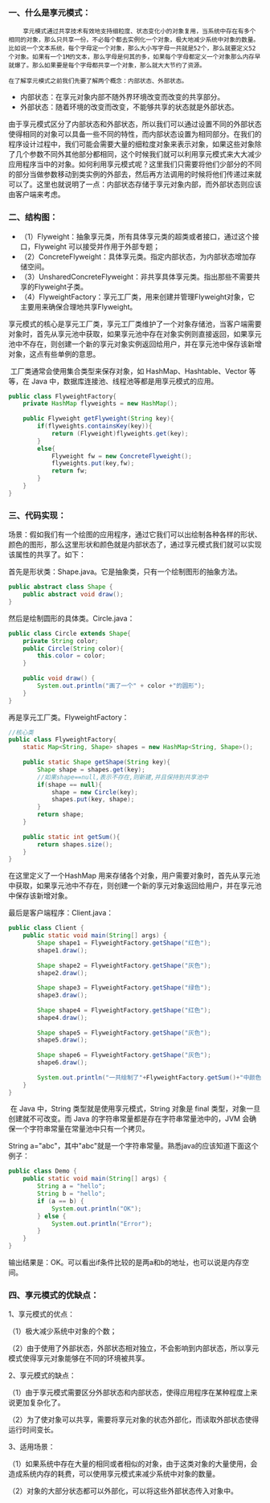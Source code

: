 ### 一、什么是享元模式：

 		享元模式通过共享技术有效地支持细粒度、状态变化小的对象复用，当系统中存在有多个相同的对象，那么只共享一份，不必每个都去实例化一个对象，极大地减少系统中对象的数量。比如说一个文本系统，每个字母定一个对象，那么大小写字母一共就是52个，那么就要定义52个对象。如果有一个1M的文本，那么字母是何其的多，如果每个字母都定义一个对象那么内存早就爆了。那么如果要是每个字母都共享一个对象，那么就大大节约了资源。

   	在了解享元模式之前我们先要了解两个概念：内部状态、外部状态。

- 内部状态：在享元对象内部不随外界环境改变而改变的共享部分。
- 外部状态：随着环境的改变而改变，不能够共享的状态就是外部状态。

​		由于享元模式区分了内部状态和外部状态，所以我们可以通过设置不同的外部状态使得相同的对象可以具备一些不同的特性，而内部状态设置为相同部分。在我们的程序设计过程中，我们可能会需要大量的细粒度对象来表示对象，如果这些对象除了几个参数不同外其他部分都相同，这个时候我们就可以利用享元模式来大大减少应用程序当中的对象。如何利用享元模式呢？这里我们只需要将他们少部分的不同的部分当做参数移动到类实例的外部去，然后再方法调用的时候将他们传递过来就可以了。这里也就说明了一点：内部状态存储于享元对象内部，而外部状态则应该由客户端来考虑。

### 二、结构图：

- （1）Flyweight：抽象享元类，所有具体享元类的超类或者接口，通过这个接口，Flyweight 可以接受并作用于外部专题；
- （2）ConcreteFlyweight：具体享元类。指定内部状态，为内部状态增加存储空间。
- （3）UnsharedConcreteFlyweight：非共享具体享元类。指出那些不需要共享的Flyweight子类。
- （4）FlyweightFactory：享元工厂类，用来创建并管理Flyweight对象，它主要用来确保合理地共享Flyweight。

​		享元模式的核心是享元工厂类，享元工厂类维护了一个对象存储池，当客户端需要对象时，首先从享元池中获取，如果享元池中存在对象实例则直接返回，如果享元池中不存在，则创建一个新的享元对象实例返回给用户，并在享元池中保存该新增对象，这点有些单例的意思。

​    工厂类通常会使用集合类型来保存对象，如 HashMap、Hashtable、Vector 等等，在 Java 中，数据库连接池、线程池等都是用享元模式的应用。

```java
public class FlyweightFactory{
    private HashMap flyweights = new HashMap();
    
    public Flyweight getFlyweight(String key){
        if(flyweights.containsKey(key)){
            return (Flyweight)flyweights.get(key);
        }
        else{
            Flyweight fw = new ConcreteFlyweight();
            flyweights.put(key,fw);
            return fw;
        }
    }
}
```

### 三、代码实现：

场景：假如我们有一个绘图的应用程序，通过它我们可以出绘制各种各样的形状、颜色的图形，那么这里形状和颜色就是内部状态了，通过享元模式我们就可以实现该属性的共享了。如下：

首先是形状类：Shape.java。它是抽象类，只有一个绘制图形的抽象方法。

```java
public abstract class Shape {
    public abstract void draw();
}
```

然后是绘制圆形的具体类。Circle.java：

```java
public class Circle extends Shape{
    private String color;
    public Circle(String color){
        this.color = color;
    }
 
    public void draw() {
        System.out.println("画了一个" + color +"的圆形");
    }
}
```

再是享元工厂类。FlyweightFactory：

```java
//核心类
public class FlyweightFactory{
    static Map<String, Shape> shapes = new HashMap<String, Shape>();
    
    public static Shape getShape(String key){
        Shape shape = shapes.get(key);
        //如果shape==null,表示不存在,则新建,并且保持到共享池中
        if(shape == null){
            shape = new Circle(key);
            shapes.put(key, shape);
        }
        return shape;
    }
    
    public static int getSum(){
        return shapes.size();
    }
}
```

在这里定义了一个HashMap 用来存储各个对象，用户需要对象时，首先从享元池中获取，如果享元池中不存在，则创建一个新的享元对象返回给用户，并在享元池中保存该新增对象。



最后是客户端程序：Client.java：

```java
public class Client {
    public static void main(String[] args) {
        Shape shape1 = FlyweightFactory.getShape("红色");
        shape1.draw();
        
        Shape shape2 = FlyweightFactory.getShape("灰色");
        shape2.draw();
        
        Shape shape3 = FlyweightFactory.getShape("绿色");
        shape3.draw();
        
        Shape shape4 = FlyweightFactory.getShape("红色");
        shape4.draw();
        
        Shape shape5 = FlyweightFactory.getShape("灰色");
        shape5.draw();
        
        Shape shape6 = FlyweightFactory.getShape("灰色");
        shape6.draw();
        
        System.out.println("一共绘制了"+FlyweightFactory.getSum()+"中颜色的圆形");
    }
}
```

​		在 Java 中，String 类型就是使用享元模式，String 对象是 final 类型，对象一旦创建就不可改变。而 Java 的字符串常量都是存在字符串常量池中的，JVM 会确保一个字符串常量在常量池中只有一个拷贝。

String a="abc"，其中"abc"就是一个字符串常量。熟悉java的应该知道下面这个例子：

```java
public class Demo {
    public static void main(String[] args) {
        String a = "hello";
        String b = "hello";
        if (a == b) {
            System.out.println("OK");
        } else {
            System.out.println("Error");
        }
    }
}
```

输出结果是：OK。可以看出if条件比较的是两a和b的地址，也可以说是内存空间。

### 四、享元模式的优缺点：

1、享元模式的优点：

（1）极大减少系统中对象的个数；

（2）由于使用了外部状态，外部状态相对独立，不会影响到内部状态，所以享元模式使得享元对象能够在不同的环境被共享。

2、享元模式的缺点：

（1）由于享元模式需要区分外部状态和内部状态，使得应用程序在某种程度上来说更加复杂化了。

（2）为了使对象可以共享，需要将享元对象的状态外部化，而读取外部状态使得运行时间变长。

3、适用场景：

（1）如果系统中存在大量的相同或者相似的对象，由于这类对象的大量使用，会造成系统内存的耗费，可以使用享元模式来减少系统中对象的数量。

（2）对象的大部分状态都可以外部化，可以将这些外部状态传入对象中。